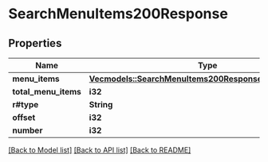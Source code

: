 # SearchMenuItems200Response

## Properties

Name | Type | Description | Notes
------------ | ------------- | ------------- | -------------
**menu_items** | [**Vec<models::SearchMenuItems200ResponseMenuItemsInner>**](searchMenuItems_200_response_menuItems_inner.md) |  | 
**total_menu_items** | **i32** |  | 
**r#type** | **String** |  | 
**offset** | **i32** |  | 
**number** | **i32** |  | 

[[Back to Model list]](../README.md#documentation-for-models) [[Back to API list]](../README.md#documentation-for-api-endpoints) [[Back to README]](../README.md)



